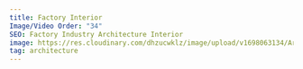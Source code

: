 ```yaml
---
title: Factory Interior
Image/Video Order: "34"
SEO: Factory Industry Architecture Interior
image: https://res.cloudinary.com/dhzucwklz/image/upload/v1698063134/Architecture/_DSC9733highreslowres_mvp82m.jpg
tag: architecture
---
```

